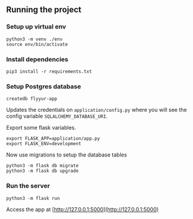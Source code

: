 ## Running the project
### Setup up virtual env

```
python3 -m venv ./env
source env/bin/activate
```

### Install dependencies
```
pip3 install -r requirements.txt
```

### Setup Postgres database
```
createdb flyyur-app
```
Updates the credentials on `application/config.py` where you will see the config variable `SQLALCHEMY_DATABASE_URI`.

Export some flask variables.
```
export FLASK_APP=application/app.py
export FLASK_ENV=development
```

Now use migrations to setup the database tables
```
python3 -m flask db migrate
python3 -m flask db upgrade
```

### Run the server
```
python3 -m flask run
```
Access the app at [http://127.0.0.1:5000](http://127.0.0.1:5000)